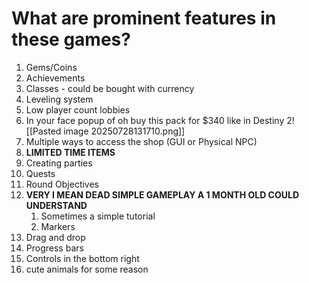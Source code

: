 # What are prominent features in these games?
1. Gems/Coins
2. Achievements 
3. Classes - could be bought with currency
4. Leveling system
5. Low player count lobbies
6. In your face popup of oh buy this pack for $340 like in Destiny 2![[Pasted image 20250728131710.png]]
7. Multiple ways to access the shop (GUI or Physical NPC)
8. **LIMITED TIME ITEMS**
9. Creating parties
10. Quests
11. Round Objectives
12. **VERY I MEAN DEAD SIMPLE GAMEPLAY A 1 MONTH OLD COULD UNDERSTAND**
	1. Sometimes a simple tutorial
	2. Markers 
13. Drag and drop
14. Progress bars
15. Controls in the bottom right
16. cute animals for some reason